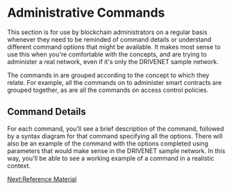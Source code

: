 # Administrative Commands

This section is for use by blockchain administrators on a regular basis whenever they need to be reminded of command details or understand different command options that might be available.  It makes most sense to use this when you're comfortable with the concepts, and are trying to administer a real network, even if it's only the DRIVENET sample network.

The commands in are grouped according to the concept to which they relate. For example, all the commands on to administer smart contracts are grouped together, as are all the commands on access control policies.

## Command Details

For each command, you'll see a brief description of the command, followed by a syntax diagram for that command specifying all the options. There will also be an example of the command with the options completed using parameters that would make sense in the DRIVENET sample network.  In this way, you'll be able to see a working example of a command in a realistic context.

[Next:Reference Material](./ReferenceMaterial.md)
